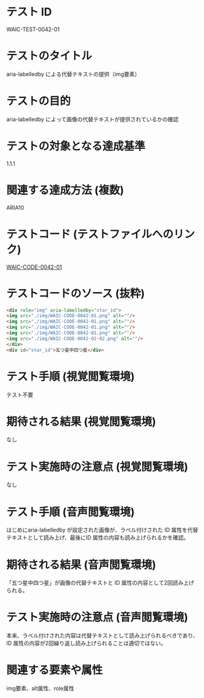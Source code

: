# テスト ID
WAIC-TEST-0042-01

# テストのタイトル
aria-labelledby による代替テキストの提供（img要素）

# テストの目的
aria-labelledby によって画像の代替テキストが提供されているかの確認

# テストの対象となる達成基準 
1.1.1

# 関連する達成方法 (複数)
ARIA10

# テストコード (テストファイルへのリンク)
[WAIC-CODE-0042-01](https://waic.github.io/as_test/WAIC-CODE/WAIC-CODE-0042-01.html)

# テストコードのソース (抜粋)
```HTML
<div role="img" aria-labelledby="star_id">
<img src="./img/WAIC-CODE-0042-01.png" alt=""/>
<img src="./img/WAIC-CODE-0042-01.png" alt=""/>
<img src="./img/WAIC-CODE-0042-01.png" alt=""/>
<img src="./img/WAIC-CODE-0042-01.png" alt=""/>
<img src="./img/WAIC-CODE-0042-01-02.png" alt=""/>
</div>
<div id="star_id">五つ星中四つ星</div>
```
# テスト手順 (視覚閲覧環境)
テスト不要

# 期待される結果 (視覚閲覧環境)
なし

# テスト実施時の注意点 (視覚閲覧環境)
なし

# テスト手順 (音声閲覧環境)
はじめにaria-labelledby が設定された画像が、ラベル付けされた ID 属性を代替テキストとして読み上げ、最後にID 属性の内容も読み上げられるかを確認。

# 期待される結果 (音声閲覧環境)
「五つ星中四つ星」が画像の代替テキストと ID 属性の内容として2回読み上げられる。

# テスト実施時の注意点 (音声閲覧環境)
本来、ラベル付けされた内容は代替テキストとして読み上げられるべきであり、ID 属性の内容が2回繰り返し読み上げられることは適切ではない。

# 関連する要素や属性
img要素、alt属性、role属性
